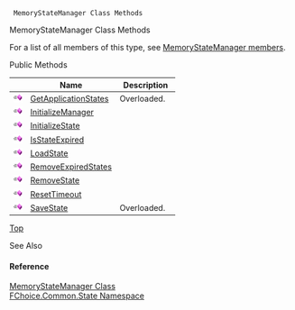 ﻿     MemoryStateManager Class Methods                                                   

MemoryStateManager Class Methods

For a list of all members of this type, see [MemoryStateManager members](FChoice.Common~FChoice.Common.State.MemoryStateManager_members.md).

Public Methods

|   | Name | Description |
| --- | --- | --- |
| ![Public Method](dotnetimages/publicMethod.png) | [GetApplicationStates](FChoice.Common~FChoice.Common.State.MemoryStateManager~GetApplicationStates.md) | Overloaded.    |
| ![Public Method](dotnetimages/publicMethod.png) | [InitializeManager](FChoice.Common~FChoice.Common.State.MemoryStateManager~InitializeManager.md) |   |
| ![Public Method](dotnetimages/publicMethod.png) | [InitializeState](FChoice.Common~FChoice.Common.State.MemoryStateManager~InitializeState.md) |   |
| ![Public Method](dotnetimages/publicMethod.png) | [IsStateExpired](FChoice.Common~FChoice.Common.State.MemoryStateManager~IsStateExpired.md) |   |
| ![Public Method](dotnetimages/publicMethod.png) | [LoadState](FChoice.Common~FChoice.Common.State.MemoryStateManager~LoadState.md) |   |
| ![Public Method](dotnetimages/publicMethod.png) | [RemoveExpiredStates](FChoice.Common~FChoice.Common.State.MemoryStateManager~RemoveExpiredStates.md) |   |
| ![Public Method](dotnetimages/publicMethod.png) | [RemoveState](FChoice.Common~FChoice.Common.State.MemoryStateManager~RemoveState.md) |   |
| ![Public Method](dotnetimages/publicMethod.png) | [ResetTimeout](FChoice.Common~FChoice.Common.State.MemoryStateManager~ResetTimeout.md) |   |
| ![Public Method](dotnetimages/publicMethod.png) | [SaveState](FChoice.Common~FChoice.Common.State.MemoryStateManager~SaveState.md) | Overloaded.    |

[Top](#top)

See Also

#### Reference

[MemoryStateManager Class](FChoice.Common~FChoice.Common.State.MemoryStateManager.md)  
[FChoice.Common.State Namespace](FChoice.Common~FChoice.Common.State_namespace.md)